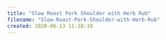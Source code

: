 ```yaml
---
title: "Slow Roast Pork Shoulder with Herb Rub"
filename: "Slow-Roast-Pork-Shoulder-with-Herb-Rub"
created: 2020-06-13 11:18:19
---
```

